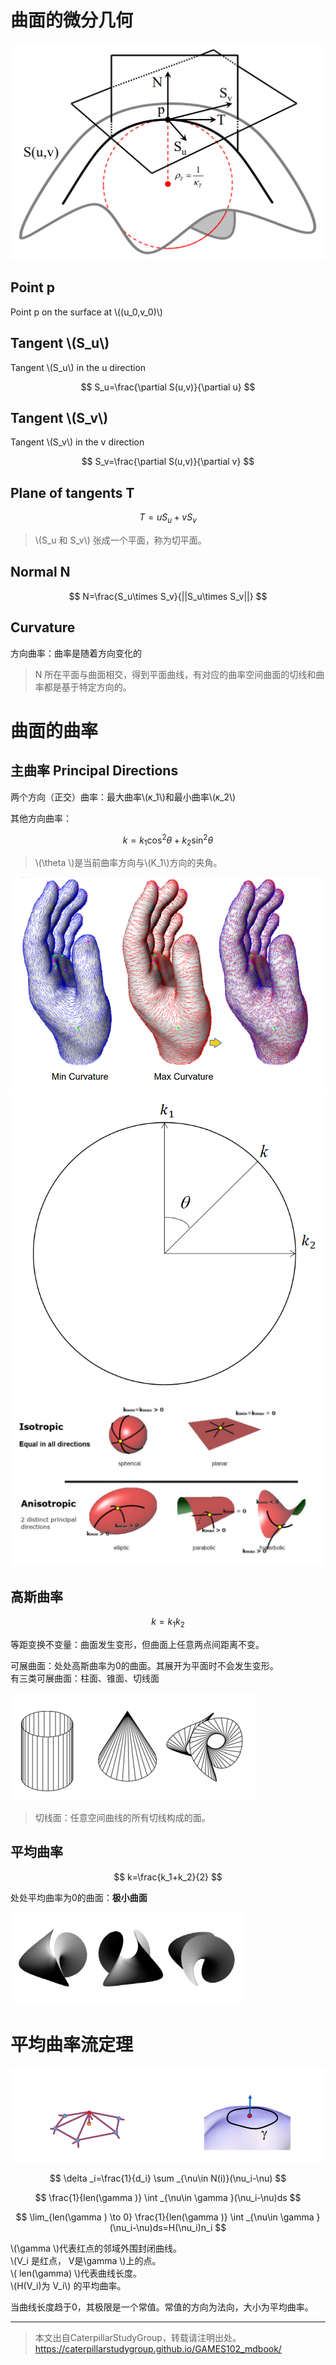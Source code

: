 # 曲面的微分几何    

![](../assets/微分25.png)  

## Point p

Point p on the surface at \\((u_0,v_0)\\)     

## Tangent \\(S_u\\)

Tangent \\(S_u\\) in the u direction      

$$
S_u=\frac{\partial S(u,v)}{\partial u}
$$     

## Tangent \\(S_v\\)

Tangent \\(S_v\\) in the v direction     

$$
S_v=\frac{\partial S(u,v)}{\partial v}
$$

## Plane of tangents T    

$$
T=uS_u+vS_v
$$

> \\(S_u 和 S_v\\) 张成一个平面，称为切平面。     

## Normal N    

$$
N=\frac{S_u\times S_v}{||S_u\times S_v||}
$$

## Curvature

方向曲率：曲率是随着方向变化的    

> N 所在平面与曲面相交，得到平面曲线，有对应的曲率空间曲面的切线和曲率都是基于特定方向的。    

# 曲面的曲率   


## 主曲率 Principal Directions   

两个方向（正交）曲率：最大曲率\\(𝜅_1\\)和最小曲率\\(𝜅_2\\)     

其他方向曲率：  

$$
k=k_1\cos ^2\theta +k_2\sin ^2\theta
$$

> \\(\theta \\)是当前曲率方向与\\(K_1\\)方向的夹角。   

![](../assets/微分28.png)  
![](../assets/微分28-2.png)  
![](../assets/微分29.png)

## 高斯曲率     

$$
k=k_1k_2
$$

等距变换不变量：曲面发生变形，但曲面上任意两点间距离不变。   

可展曲面：处处高斯曲率为0的曲面。其展开为平面时不会发生变形。  
有三类可展曲面：柱面、锥面、切线面      

![](../assets/微分26.png)  

> 切线面：任意空间曲线的所有切线构成的面。     

## 平均曲率    

$$
k=\frac{k_1+k_2}{2}
$$

处处平均曲率为0的曲面：**极小曲面**      

![](../assets/微分27.png)  

# 平均曲率流定理   
![](../assets/网格14.png)    

$$
\delta _i=\frac{1}{d_i} \sum _{\nu\in N(i)}(\nu_i-\nu)
$$

$$
\frac{1}{len(\gamma )} \int _{\nu\in \gamma }(\nu_i-\nu)ds
$$

$$
\lim_{len(\gamma ) \to 0} \frac{1}{len(\gamma )} \int _{\nu\in \gamma }(\nu_i-\nu)ds=H(\nu_i)n_i
$$

\\(\gamma \\)代表红点的邻域外围封闭曲线。    
\\(V_i 是红点， V是\gamma \\)上的点。    
\\( len(\gamma) \\)代表曲线长度。    
\\(H(V_i)为 V_i\\) 的平均曲率。     

当曲线长度趋于0，其极限是一个常值。常值的方向为法向，大小为平均曲率。  

---  

> 本文出自CaterpillarStudyGroup，转载请注明出处。
https://caterpillarstudygroup.github.io/GAMES102_mdbook/
